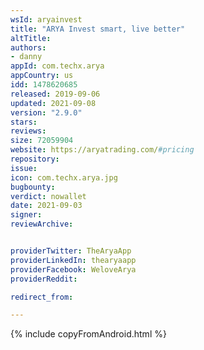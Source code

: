 ```yaml
---
wsId: aryainvest
title: "ARYA Invest smart, live better"
altTitle: 
authors:
- danny
appId: com.techx.arya
appCountry: us
idd: 1478620685
released: 2019-09-06
updated: 2021-09-08
version: "2.9.0"
stars: 
reviews: 
size: 72059904
website: https://aryatrading.com/#pricing
repository: 
issue: 
icon: com.techx.arya.jpg
bugbounty: 
verdict: nowallet
date: 2021-09-03
signer: 
reviewArchive:


providerTwitter: TheAryaApp
providerLinkedIn: thearyaapp
providerFacebook: WeloveArya
providerReddit: 

redirect_from:

---
```

{% include copyFromAndroid.html %}
